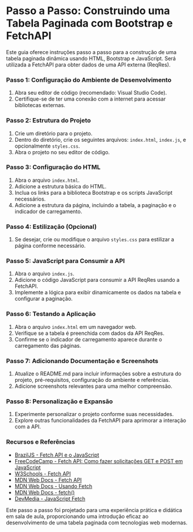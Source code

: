 # Passo a Passo: Construindo uma Tabela Paginada com Bootstrap e FetchAPI

Este guia oferece instruções passo a passo para a construção de uma tabela paginada dinâmica usando HTML, Bootstrap e JavaScript. Será utilizada a FetchAPI para obter dados de uma API externa (ReqRes).

### Passo 1: Configuração do Ambiente de Desenvolvimento

1. Abra seu editor de código (recomendado: Visual Studio Code).
2. Certifique-se de ter uma conexão com a internet para acessar bibliotecas externas.

### Passo 2: Estrutura do Projeto

1. Crie um diretório para o projeto.
2. Dentro do diretório, crie os seguintes arquivos: `index.html`, `index.js`, e opcionalmente `styles.css`.
3. Abra o projeto no seu editor de código.

### Passo 3: Configuração do HTML

1. Abra o arquivo `index.html`.
2. Adicione a estrutura básica do HTML.
3. Inclua os links para a biblioteca Bootstrap e os scripts JavaScript necessários.
4. Adicione a estrutura da página, incluindo a tabela, a paginação e o indicador de carregamento.

### Passo 4: Estilização (Opcional)

1. Se desejar, crie ou modifique o arquivo `styles.css` para estilizar a página conforme necessário.

### Passo 5: JavaScript para Consumir a API

1. Abra o arquivo `index.js`.
2. Adicione o código JavaScript para consumir a API ReqRes usando a FetchAPI.
3. Implemente a lógica para exibir dinamicamente os dados na tabela e configurar a paginação.

### Passo 6: Testando a Aplicação

1. Abra o arquivo `index.html` em um navegador web.
2. Verifique se a tabela é preenchida com dados da API ReqRes.
3. Confirme se o indicador de carregamento aparece durante o carregamento das páginas.

### Passo 7: Adicionando Documentação e Screenshots

1. Atualize o README.md para incluir informações sobre a estrutura do projeto, pré-requisitos, configuração do ambiente e referências.
2. Adicione screenshots relevantes para uma melhor compreensão.

### Passo 8: Personalização e Expansão

1. Experimente personalizar o projeto conforme suas necessidades.
2. Explore outras funcionalidades da FetchAPI para aprimorar a interação com a API.

### Recursos e Referências

- [BrazilJS - Fetch API e o JavaScript](https://www.braziljs.org/p/fetch-api-e-o-javascript)
- [FreeCodeCamp - Fetch API: Como fazer solicitações GET e POST em JavaScript](https://www.freecodecamp.org/portuguese/news/fetch-api-como-fazer-solicitacoes-get-e-post-em-javascript/)
- [W3Schools - Fetch API](https://www.w3schools.com/jsref/api_fetch.asp)
- [MDN Web Docs - Fetch API](https://developer.mozilla.org/en-US/docs/Web/API/Fetch_API)
- [MDN Web Docs - Usando Fetch](https://developer.mozilla.org/pt-BR/docs/Web/API/Fetch_API/Using_Fetch)
- [MDN Web Docs - fetch()](https://developer.mozilla.org/en-US/docs/Web/API/fetch)
- [DevMedia - JavaScript Fetch](https://www.devmedia.com.br/javascript-fetch/41206)

Este passo a passo foi projetado para uma experiência prática e didática em sala de aula, proporcionando uma introdução eficaz ao desenvolvimento de uma tabela paginada com tecnologias web modernas.
